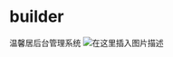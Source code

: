 # builder
温馨居后台管理系统
![在这里插入图片描述](https://img-blog.csdnimg.cn/20200410102615428.png?x-oss-process=image/watermark,type_ZmFuZ3poZW5naGVpdGk,shadow_10,text_aHR0cHM6Ly9ibG9nLmNzZG4ubmV0L2xvdzY2Ng==,size_16,color_FFFFFF,t_70)
